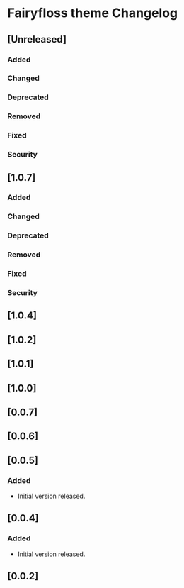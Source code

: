 <!-- Keep a Changelog guide -> https://keepachangelog.com -->

# Fairyfloss theme Changelog

## [Unreleased]
### Added

### Changed

### Deprecated

### Removed

### Fixed

### Security

## [1.0.7]
### Added

### Changed

### Deprecated

### Removed

### Fixed

### Security

## [1.0.4]

## [1.0.2]

## [1.0.1]

## [1.0.0]

## [0.0.7]

## [0.0.6]

## [0.0.5]
### Added
- Initial version released.

## [0.0.4]
### Added
- Initial version released.

## [0.0.2]
